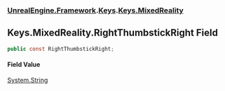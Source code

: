 ### [UnrealEngine.Framework](./UnrealEngine-Framework.md 'UnrealEngine.Framework').[Keys](./UnrealEngine-Framework-Keys.md 'UnrealEngine.Framework.Keys').[Keys.MixedReality](./UnrealEngine-Framework-Keys-MixedReality.md 'UnrealEngine.Framework.Keys.MixedReality')
## Keys.MixedReality.RightThumbstickRight Field
  
```csharp
public const RightThumbstickRight;
```
#### Field Value
[System.String](https://docs.microsoft.com/en-us/dotnet/api/System.String 'System.String')  
